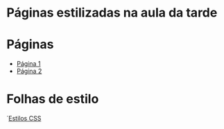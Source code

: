 # Páginas estilizadas na aula da tarde

# Páginas

-  [Página 1](./page1.html)
-  [Página 2](./page2.html)

# Folhas de estilo  

´[Estilos CSS](./../css/styles.css)